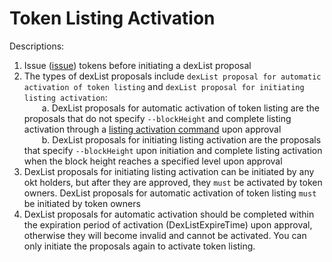 # Token Listing Activation
Descriptions: 
1. Issue ([issue](../../getting-start/ico.html#token)) tokens before initiating a dexList proposal   
2. The types of dexList proposals include `dexList proposal for automatic activation of token listing` and `dexList proposal for initiating listing activation`:  
&emsp;&emsp;a. DexList proposals for automatic activation of token listing are the proposals that do not specify `--blockHeight` and complete listing activation through a [listing activation command](../getting-start/command/gov.html#id8) upon approval   
&emsp;&emsp;b. DexList proposals for initiating listing activation are the proposals that specify `--blockHeight` upon initiation and complete listing activation when the block height reaches a specified level upon approval   
3. DexList proposals for initiating listing activation can be initiated by any okt holders, but after they are approved, they `must` be activated by token owners. DexList proposals for automatic activation of token listing `must` be initiated by token owners   
4. DexList proposals for automatic activation should be completed within the expiration period of activation (DexListExpireTime) upon approval, otherwise they will become invalid and cannot be activated. You can only initiate the proposals again to activate token listing.
